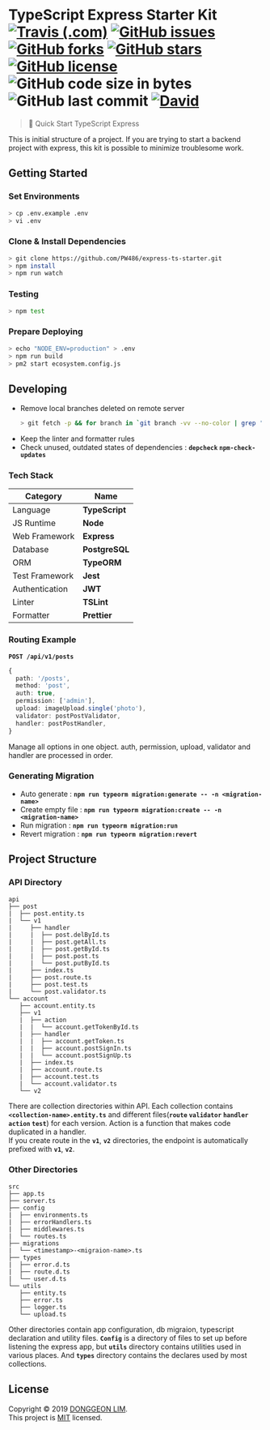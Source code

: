 # TypeScript Express Starter Kit <br>[![Travis (.com)](https://img.shields.io/travis/com/PW486/express-ts-starter.svg?style=flat-square)](https://travis-ci.com/PW486/express-ts-starter) [![GitHub issues](https://img.shields.io/github/issues/PW486/express-ts-starter.svg?style=flat-square&color=brown)](https://github.com/PW486/express-ts-starter/issues) [![GitHub forks](https://img.shields.io/github/forks/PW486/express-ts-starter.svg?style=flat-square)](https://github.com/PW486/express-ts-starter/network) [![GitHub stars](https://img.shields.io/github/stars/PW486/express-ts-starter.svg?style=flat-square&color=orange)](https://github.com/PW486/express-ts-starter/stargazers) [![GitHub license](https://img.shields.io/github/license/PW486/express-ts-starter.svg?style=flat-square&color=violet)](https://github.com/PW486/express-ts-starter/blob/develop/LICENSE) ![GitHub code size in bytes](https://img.shields.io/github/languages/code-size/PW486/express-ts-starter.svg?color=blueviolet&style=flat-square) ![GitHub last commit](https://img.shields.io/github/last-commit/PW486/express-ts-starter.svg?style=flat-square&color=red) [![David](https://img.shields.io/david/PW486/express-ts-starter.svg?style=flat-square&color=green)](https://david-dm.org/PW486/express-ts-starter)

> 🚀 Quick Start TypeScript Express

This is initial structure of a project. If you are trying to start a backend project with express, this kit is possible to minimize troublesome work.

## Getting Started

### Set Environments

```sh
> cp .env.example .env
> vi .env
```

### Clone & Install Dependencies

```sh
> git clone https://github.com/PW486/express-ts-starter.git
> npm install
> npm run watch
```

### Testing

```sh
> npm test
```

### Prepare Deploying

```sh
> echo "NODE_ENV=production" > .env
> npm run build
> pm2 start ecosystem.config.js
```

## Developing

- Remove local branches deleted on remote server
  ```sh
  > git fetch -p && for branch in `git branch -vv --no-color | grep ': gone]' | awk '{print $1}'`; do git branch -D $branch; done
  ```
- Keep the linter and formatter rules
- Check unused, outdated states of dependencies : **`depcheck` `npm-check-updates`**

### Tech Stack

| Category       | Name           |
| -------------- | -------------- |
| Language       | **TypeScript** |
| JS Runtime     | **Node**       |
| Web Framework  | **Express**    |
| Database       | **PostgreSQL** |
| ORM            | **TypeORM**    |
| Test Framework | **Jest**       |
| Authentication | **JWT**        |
| Linter         | **TSLint**     |
| Formatter      | **Prettier**   |

### Routing Example

**`POST /api/v1/posts`**

```ts
{
  path: '/posts',
  method: 'post',
  auth: true,
  permission: ['admin'],
  upload: imageUpload.single('photo'),
  validator: postPostValidator,
  handler: postPostHandler,
}
```

Manage all options in one object. auth, permission, upload, validator and handler are processed in order.

### Generating Migration

- Auto generate : **`npm run typeorm migration:generate -- -n <migration-name>`**
- Create empty file : **`npm run typeorm migration:create -- -n <migration-name>`**
- Run migration : **`npm run typeorm migration:run`**
- Revert migration : **`npm run typeorm migration:revert`**

## Project Structure

### API Directory

```
api
├── post
|  ├── post.entity.ts
|  └── v1
|     ├── handler
|     |  ├── post.delById.ts
|     |  ├── post.getAll.ts
|     |  ├── post.getById.ts
|     |  ├── post.post.ts
|     |  └── post.putById.ts
|     ├── index.ts
|     ├── post.route.ts
|     ├── post.test.ts
|     └── post.validator.ts
└── account
   ├── account.entity.ts
   ├── v1
   |  ├── action
   |  |  └── account.getTokenById.ts
   |  ├── handler
   |  |  ├── account.getToken.ts
   |  |  ├── account.postSignIn.ts
   |  |  └── account.postSignUp.ts
   |  ├── index.ts
   |  ├── account.route.ts
   |  ├── account.test.ts
   |  └── account.validator.ts
   └── v2
```

There are collection directories within API. Each collection contains **`<collection-name>.entity.ts`** and different files(**`route` `validator` `handler` `action` `test`**) for each version. Action is a function that makes code duplicated in a handler.<br />
If you create route in the **`v1`**, **`v2`** directories, the endpoint is automatically prefixed with **`v1`**, **`v2`**.

### Other Directories

```
src
├── app.ts
├── server.ts
├── config
|  ├── environments.ts
|  ├── errorHandlers.ts
|  ├── middlewares.ts
|  └── routes.ts
├── migrations
|  └── <timestamp>-<migraion-name>.ts
├── types
|  ├── error.d.ts
|  ├── route.d.ts
|  └── user.d.ts
└── utils
   ├── entity.ts
   ├── error.ts
   ├── logger.ts
   └── upload.ts
```

Other directories contain app configuration, db migraion, typescript declaration and utility files. **`Config`** is a directory of files to set up before listening the express app, but **`utils`** directory contains utilities used in various places. And **`types`** directory contains the declares used by most collections.

## License

Copyright © 2019 [DONGGEON LIM](https://github.com/PW486).<br />
This project is [MIT](https://github.com/PW486/express-ts-starter/blob/master/LICENSE) licensed.